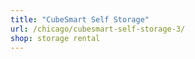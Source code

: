 ```yaml
---
title: "CubeSmart Self Storage"
url: /chicago/cubesmart-self-storage-3/
shop: storage rental
---
```

